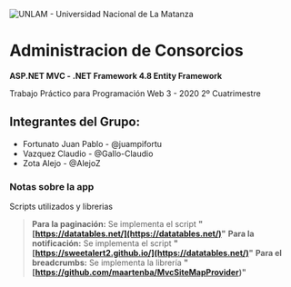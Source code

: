 ![UNLAM - Universidad Nacional de La Matanza](https://www.grupolarabida.org/wp-content/uploads/2020/10/Argentina_UniversidadNacionaldeLaMatanza_UNLAM_02_.jpg)
# Administracion de Consorcios

**ASP.NET MVC - .NET Framework 4.8
Entity Framework**

Trabajo Práctico para Programación Web 3 - 2020 2º Cuatrimestre
## Integrantes del Grupo:
  - Fortunato Juan Pablo - @juampifortu
  - Vazquez Claudio - @Gallo-Claudio
  - Zota Alejo - @AlejoZ

### Notas sobre la app
Scripts utilizados y librerias

> **Para la paginación:** Se implementa el script **"[https://datatables.net/](https://datatables.net/)"**
> **Para la notificación:** Se implementa el script **"[https://sweetalert2.github.io/](https://datatables.net/)"**
> **Para el breadcrumbs:** Se implementa la librería **"[https://github.com/maartenba/MvcSiteMapProvider)"**
